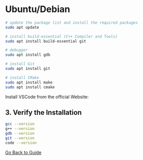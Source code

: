# Ubuntu/Debian

```bash
# update the package list and install the required packages
sudo apt update

# install build-essential (C++ Compiler and Tools)
sudo apt install build-essential git

# debugger
sudo apt install gdb

# install Git
sudo apt install git

# install CMake
sudo apt install make
sudo apt install cmake
```

Install VSCode from the official Website: 

## 3. Verify the Installation

```bash
gcc --version
g++ --version
gdb --version
git --version
code --version
```

[Go Back to Guide](../Readme.md#installation-guide)